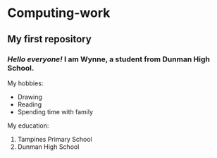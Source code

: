 # Computing-work
## My first repository
### _Hello everyone!_ I am **Wynne**, a student from Dunman High School.
My hobbies:
* Drawing
* Reading
* Spending time with family 

My education:
1. Tampines Primary School
2. Dunman High School
